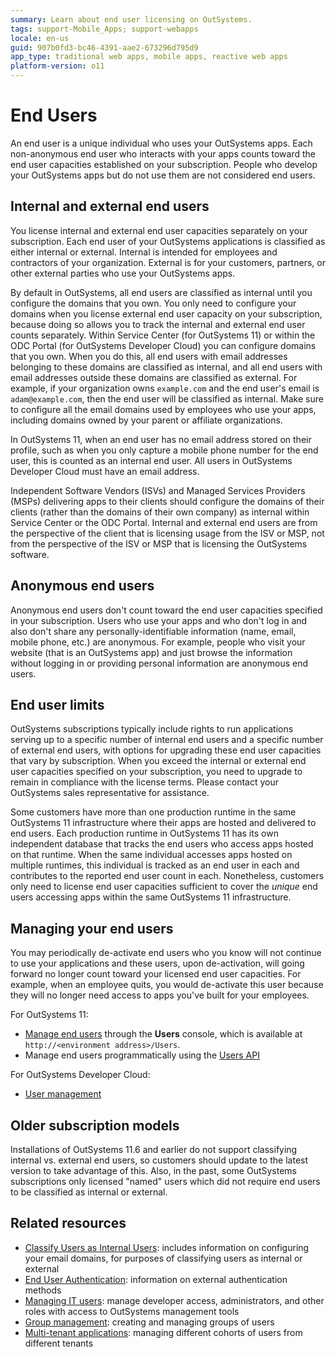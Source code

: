 ```yaml
---
summary: Learn about end user licensing on OutSystems.
tags: support-Mobile_Apps; support-webapps
locale: en-us
guid: 907b0fd3-bc46-4391-aae2-673296d795d9
app_type: traditional web apps, mobile apps, reactive web apps
platform-version: o11
---
```


# End Users
An end user is a unique individual who uses your OutSystems apps. Each non-anonymous end user who interacts with your apps counts toward the end user capacities established on your subscription. People who develop your OutSystems apps but do not use them are not considered end users.

## Internal and external end users
You license internal and external end user capacities separately on your subscription. Each end user of your OutSystems applications is classified as either internal or external. Internal is intended for employees and contractors of your organization. External is for your customers, partners, or other external parties who use your OutSystems apps.

By default in OutSystems, all end users are classified as internal until you configure the domains that you own. You only need to configure your domains when you license external end user capacity on your subscription, because doing so allows you to track the internal and external end user counts separately. Within Service Center (for OutSystems 11) or within the ODC Portal (for OutSystems Developer Cloud) you can configure domains that you own. When you do this, all end users with email addresses belonging to these domains are classified as internal, and all end users with email addresses outside these domains are classified as external. For example, if your organization owns `example.com` and the end user's email is `adam@example.com`, then the end user will be classified as internal. Make sure to configure all the email domains used by employees who use your apps, including domains owned by your parent or affiliate organizations.  

In OutSystems 11, when an end user has no email address stored on their profile, such as when you only capture a mobile phone number for the end user, this is counted as an internal end user. All users in OutSystems Developer Cloud must have an email address.

Independent Software Vendors (ISVs) and Managed Services Providers (MSPs) delivering apps to their clients should configure the domains of their clients (rather than the domains of their own company) as internal within Service Center or the ODC Portal. Internal and external end users are from the perspective of the client that is licensing usage from the ISV or MSP, not from the perspective of the ISV or MSP that is licensing the OutSystems software.

## Anonymous end users
Anonymous end users don't count toward the end user capacities specified in your subscription. Users who use your apps and who don't log in and also don't share any personally-identifiable information (name, email, mobile phone, etc.) are anonymous. For example, people who visit your website (that is an OutSystems app) and just browse the information without logging in or providing personal information are anonymous end users.

## End user limits
OutSystems subscriptions typically include rights to run applications serving up to a specific number of internal end users and a specific number of external end users, with options for upgrading these end user capacities that vary by subscription. When you exceed the internal or external end user capacities specified on your subscription, you need to upgrade to remain in compliance with the license terms. Please contact your OutSystems sales representative for assistance.

Some customers have more than one production runtime in the same OutSystems 11 infrastructure where their apps are hosted and delivered to end users. Each production runtime in OutSystems 11 has its own independent database that tracks the end users who access apps hosted on that runtime. When the same individual accesses apps hosted on multiple runtimes, this individual is tracked as an end user in each and contributes to the reported end user count in each. Nonetheless, customers only need to license end user capacities sufficient to cover the *unique* end users accessing apps within the same OutSystems 11 infrastructure.

## Managing your end users
You may periodically de-activate end users who you know will not continue to use your applications and these users, upon de-activation, will going forward no longer count toward your licensed end user capacities. For example, when an employee quits, you would de-activate this user because they will no longer need access to apps you've built for your employees.

For OutSystems 11:
- [Manage end users](accessing-users.md) through the **Users** console, which is available at `http://<environment address>/Users`.
- Manage end users programmatically using the [Users API](../../../ref/apis/auto/users-api.final.md)

For OutSystems Developer Cloud:
- [User management](https://success.outsystems.com/documentation/outsystems_developer_cloud/user_management/)

## Older subscription models
Installations of OutSystems 11.6 and earlier do not support classifying internal vs. external end users, so customers should update to the latest version to take advantage of this. Also, in the past, some OutSystems subscriptions only licensed "named" users which did not require end users to be classified as internal or external.

## Related resources
* [Classify Users as Internal Users](classify-internal-users.md): includes information on configuring your email domains, for purposes of classifying users as internal or external
* [End User Authentication](end-user-authentication/intro.md): information on external authentication methods
* [Managing IT users](../../../managing-the-applications-lifecycle/manage-it-teams/intro.md): manage developer access, administrators, and other roles with access to OutSystems management tools
* [Group management](groups.md): creating and managing groups of users
* [Multi-tenant applications](https://success.outsystems.com/Support/Enterprise_Customers/Maintenance_and_Operations/How_to_Build_a_Multi-tenant_Application#Managing_Tenants_and_End-Users): managing different cohorts of users from different tenants
